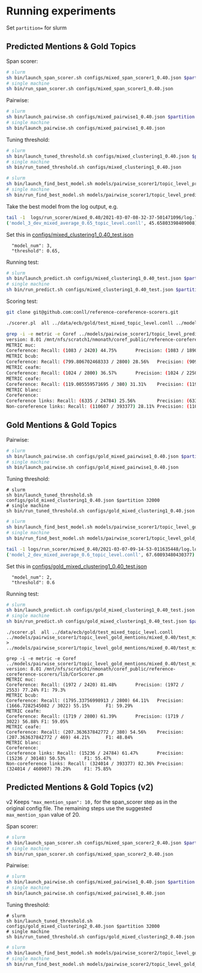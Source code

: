 # Running experiments

Set `partition=` for slurm

## Predicted Mentions & Gold Topics

Span scorer:

```bash
# slurm
sh bin/launch_span_scorer.sh configs/mixed_span_scorer1_0.40.json $partition 32000
# single machine
sh bin/run_span_scorer.sh configs/mixed_span_scorer1_0.40.json
```

Pairwise:

```bash
# slurm
sh bin/launch_pairwise.sh configs/mixed_pairwise1_0.40.json $partition 32000
# single machine
sh bin/launch_pairwise.sh configs/mixed_pairwise1_0.40.json
```

Tuning threshold:

```bash
# slurm
sh bin/launch_tuned_threshold.sh configs/mixed_clustering1_0.40.json $partition 32000
# single machine
sh bin/run_tuned_threshold.sh configs/mixed_clustering1_0.40.json
```

```bash
# slurm
sh bin/launch_find_best_model.sh models/pairwise_scorer1/topic_level_predicted_mentions/mixed_0.40 mixed $partition 32000
# single machine
sh bin/run_find_best_model.sh models/pairwise_scorer1/topic_level_predicted_mentions/mixed_0.40 mixed
```

Take the best model from the log output, e.g.

```bash
tail -1  logs/run_scorer/mixed_0.40/2021-03-07-08-32-37-501471096/log.log
('model_3_dev_mixed_average_0.65_topic_level.conll', 45.65803398409008)
```

Set this in [configs/mixed_clustering1_0.40_test.json](configs/mixed_clustering1_0.40_test.json)
```
  "model_num": 3,
  "threshold": 0.65,
```

Running test:
```bash
# slurm
sh bin/launch_predict.sh configs/mixed_clustering1_0.40_test.json $partition 32000
# single machine
sh bin/run_predict.sh configs/mixed_clustering1_0.40_test.json $partition 32000
```

Scoring test:

```bash
git clone git@github.com:conll/reference-coreference-scorers.git
```

```bash
./scorer.pl  all ../data/ecb/gold/test_mixed_topic_level.conll ../models/pairwise_scorer1/topic_level_predicted_mentions/mixed_0.40/test_mixed_average_0.65_model_3_topic_level.conll > ../models/pairwise_scorer1/topic_level_predicted_mentions/mixed_0.40/test_mixed_average_0.65_model_3_topic_level.conll.score
```

```bash
grep -i -e metric -e Coref ../models/pairwise_scorer1/topic_level_predicted_mentions/mixed_0.40/test_mixed_average_0.65_model_3_topic_level.conll.score
version: 8.01 /mnt/nfs/scratch1/nmonath/coref_public/reference-coreference-scorers/lib/CorScorer.pm
METRIC muc:
Coreference: Recall: (1083 / 2420) 44.75%       Precision: (1083 / 1890) 57.3%  F1: 50.25%
METRIC bcub:
Coreference: Recall: (799.806702468333 / 2800) 28.56%   Precision: (909.739533996217 / 2250) 40.43%     F1: 33.47%
METRIC ceafm:
Coreference: Recall: (1024 / 2800) 36.57%       Precision: (1024 / 2250) 45.51% F1: 40.55%
METRIC ceafe:
Coreference: Recall: (119.005559571695 / 380) 31.31%    Precision: (119.005559571695 / 360) 33.05%      F1: 32.16%
METRIC blanc:
Coreference:
Coreference links: Recall: (6335 / 24784) 25.56%        Precision: (6335 / 16236) 39.01%        F1: 30.88%
Non-coreference links: Recall: (110607 / 393377) 28.11% Precision: (110607 / 271380) 40.75%     F1: 33.27%
```


## Gold Mentions & Gold Topics

Pairwise:

```bash
# slurm
sh bin/launch_pairwise.sh configs/gold_mixed_pairwise1_0.40.json $partition 32000
# single machine
sh bin/launch_pairwise.sh configs/gold_mixed_pairwise1_0.40.json
```

Tuning threshold:
```
# slurm
sh bin/launch_tuned_threshold.sh configs/gold_mixed_clustering1_0.40.json $partition 32000
# single machine
sh bin/run_tuned_threshold.sh configs/gold_mixed_clustering1_0.40.json
```

```bash
# slurm
sh bin/launch_find_best_model.sh models/pairwise_scorer1/topic_level_gold_mentions/mixed_0.40 mixed $partition 32000
# single machine
sh bin/run_find_best_model.sh models/pairwise_scorer1/topic_level_gold_mentions/mixed_0.40 mixed
```

```bash
tail -1 logs/run_scorer/mixed_0.40/2021-03-07-09-14-53-011635448/log.log
('model_2_dev_mixed_average_0.6_topic_level.conll', 67.60893480430377)
```


Set this in [configs/gold_mixed_clustering1_0.40_test.json](configs/gold_mixed_clustering1_0.40_test.json)
```
  "model_num": 2,
  "threshold": 0.6
```


Running test:
```bash
# slurm
sh bin/launch_predict.sh configs/gold_mixed_clustering1_0.40_test.json $partition 32000
# single machine
sh bin/run_predict.sh configs/gold_mixed_clustering1_0.40_test.json $partition 32000
```

```
./scorer.pl  all ../data/ecb/gold/test_mixed_topic_level.conll ../models/pairwise_scorer1/topic_level_gold_mentions/mixed_0.40/test_mixed_average_0.6_model_2_topic_level.conll > ../models/pairwise_scorer1/topic_level_gold_mentions/mixed_0.40/test_mixed_average_0.6_model_2_topic_level.conll.score
```

```
grep -i -e metric -e Coref ../models/pairwise_scorer1/topic_level_gold_mentions/mixed_0.40/test_mixed_average_0.6_model_2_topic_level.conll.score
version: 8.01 /mnt/nfs/scratch1/nmonath/coref_public/reference-coreference-scorers/lib/CorScorer.pm
METRIC muc:
Coreference: Recall: (1972 / 2420) 81.48%       Precision: (1972 / 2553) 77.24% F1: 79.3%
METRIC bcub:
Coreference: Recall: (1795.33756998913 / 2800) 64.11%   Precision: (1666.7282545082 / 3022) 55.15%      F1: 59.29%
METRIC ceafm:
Coreference: Recall: (1719 / 2800) 61.39%       Precision: (1719 / 3022) 56.88% F1: 59.05%
METRIC ceafe:
Coreference: Recall: (207.363637842772 / 380) 54.56%    Precision: (207.363637842772 / 469) 44.21%      F1: 48.84%
METRIC blanc:
Coreference:
Coreference links: Recall: (15236 / 24784) 61.47%       Precision: (15236 / 30148) 50.53%       F1: 55.47%
Non-coreference links: Recall: (324014 / 393377) 82.36% Precision: (324014 / 460907) 70.29%     F1: 75.85%
```

## Predicted Mentions & Gold Topics (v2)

v2 Keeps `"max_mention_span": 10,` for the span_scorer step as in the original config file.
The remaining steps use the suggested `max_mention_span` value of 20.

Span scorer:

```bash
# slurm
sh bin/launch_span_scorer.sh configs/mixed_span_scorer2_0.40.json $partition 32000
# single machine
sh bin/run_span_scorer.sh configs/mixed_span_scorer2_0.40.json
```

Pairwise:

```bash
# slurm
sh bin/launch_pairwise.sh configs/mixed_pairwise1_0.40.json $partition 32000
# single machine
sh bin/launch_pairwise.sh configs/mixed_pairwise1_0.40.json
```

Tuning threshold:
```
# slurm
sh bin/launch_tuned_threshold.sh configs/gold_mixed_clustering2_0.40.json $partition 32000
# single machine
sh bin/run_tuned_threshold.sh configs/gold_mixed_clustering2_0.40.json
```

```bash
# slurm
sh bin/launch_find_best_model.sh models/pairwise_scorer2/topic_level_gold_mentions/mixed_0.40 mixed $partition 32000
# single machine
sh bin/run_find_best_model.sh models/pairwise_scorer2/topic_level_gold_mentions/mixed_0.40 mixed
```


